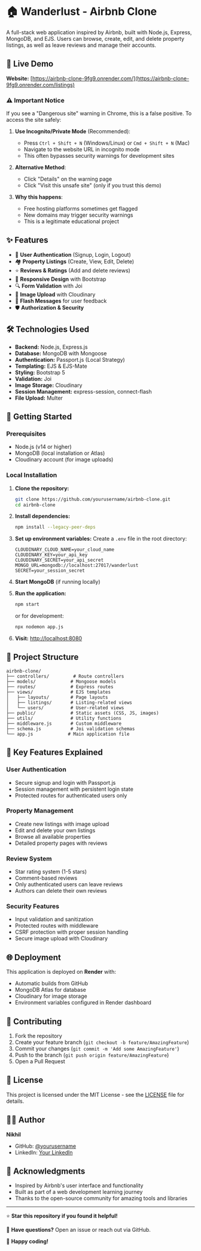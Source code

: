 # 🏠 Wanderlust - Airbnb Clone

A full-stack web application inspired by Airbnb, built with Node.js, Express, MongoDB, and EJS. Users can browse, create, edit, and delete property listings, as well as leave reviews and manage their accounts.

## 🌟 Live Demo

**Website:** [https://airbnb-clone-9fg9.onrender.com/](https://airbnb-clone-9fg9.onrender.com/listings)

### ⚠️ **Important Notice**
If you see a "Dangerous site" warning in Chrome, this is a false positive. To access the site safely:

1. **Use Incognito/Private Mode** (Recommended):
   - Press `Ctrl + Shift + N` (Windows/Linux) or `Cmd + Shift + N` (Mac)
   - Navigate to the website URL in incognito mode
   - This often bypasses security warnings for development sites

2. **Alternative Method**:
   - Click "Details" on the warning page
   - Click "Visit this unsafe site" (only if you trust this demo)

3. **Why this happens**:
   - Free hosting platforms sometimes get flagged
   - New domains may trigger security warnings
   - This is a legitimate educational project

## ✨ Features

- 🔐 **User Authentication** (Signup, Login, Logout)
- 🏘️ **Property Listings** (Create, View, Edit, Delete)
- ⭐ **Reviews & Ratings** (Add and delete reviews)
- 📱 **Responsive Design** with Bootstrap
- 🔍 **Form Validation** with Joi
- 📸 **Image Upload** with Cloudinary
- 💬 **Flash Messages** for user feedback
- 🛡️ **Authorization & Security**

## 🛠️ Technologies Used

- **Backend:** Node.js, Express.js
- **Database:** MongoDB with Mongoose
- **Authentication:** Passport.js (Local Strategy)
- **Templating:** EJS & EJS-Mate
- **Styling:** Bootstrap 5
- **Validation:** Joi
- **Image Storage:** Cloudinary
- **Session Management:** express-session, connect-flash
- **File Upload:** Multer

## 🚀 Getting Started

### Prerequisites

- Node.js (v14 or higher)
- MongoDB (local installation or Atlas)
- Cloudinary account (for image uploads)

### Local Installation

1. **Clone the repository:**
   ```bash
   git clone https://github.com/yourusername/airbnb-clone.git
   cd airbnb-clone
   ```

2. **Install dependencies:**
   ```bash
   npm install --legacy-peer-deps
   ```

3. **Set up environment variables:**
   Create a `.env` file in the root directory:
   ```env
   CLOUDINARY_CLOUD_NAME=your_cloud_name
   CLOUDINARY_KEY=your_api_key
   CLOUDINARY_SECRET=your_api_secret
   MONGO_URL=mongodb://localhost:27017/wanderlust
   SECRET=your_session_secret
   ```

4. **Start MongoDB** (if running locally)

5. **Run the application:**
   ```bash
   npm start
   ```
   or for development:
   ```bash
   npx nodemon app.js
   ```

6. **Visit:** [http://localhost:8080](http://localhost:8080)

## 📁 Project Structure

```
airbnb-clone/
├── controllers/         # Route controllers
├── models/             # Mongoose models
├── routes/             # Express routes
├── views/              # EJS templates
│   ├── layouts/        # Page layouts
│   ├── listings/       # Listing-related views
│   └── users/          # User-related views
├── public/             # Static assets (CSS, JS, images)
├── utils/              # Utility functions
├── middleware.js       # Custom middleware
├── schema.js           # Joi validation schemas
└── app.js             # Main application file
```

## 🎯 Key Features Explained

### User Authentication
- Secure signup and login with Passport.js
- Session management with persistent login state
- Protected routes for authenticated users only

### Property Management
- Create new listings with image upload
- Edit and delete your own listings
- Browse all available properties
- Detailed property pages with reviews

### Review System
- Star rating system (1-5 stars)
- Comment-based reviews
- Only authenticated users can leave reviews
- Authors can delete their own reviews

### Security Features
- Input validation and sanitization
- Protected routes with middleware
- CSRF protection with proper session handling
- Secure image upload with Cloudinary

## 🌐 Deployment

This application is deployed on **Render** with:
- Automatic builds from GitHub
- MongoDB Atlas for database
- Cloudinary for image storage
- Environment variables configured in Render dashboard

## 🤝 Contributing

1. Fork the repository
2. Create your feature branch (`git checkout -b feature/AmazingFeature`)
3. Commit your changes (`git commit -m 'Add some AmazingFeature'`)
4. Push to the branch (`git push origin feature/AmazingFeature`)
5. Open a Pull Request

## 📝 License

This project is licensed under the MIT License - see the [LICENSE](LICENSE) file for details.

## 👨‍💻 Author

**Nikhil**
- GitHub: [@yourusername](https://github.com/nikhi1503)
- LinkedIn: [Your LinkedIn](https://linkedin.com/in/nikhi1503)

## 🙏 Acknowledgments

- Inspired by Airbnb's user interface and functionality
- Built as part of a web development learning journey
- Thanks to the open-source community for amazing tools and libraries

---

⭐ **Star this repository if you found it helpful!**

📧 **Have questions?** Open an issue or reach out via GitHub.

🚀 **Happy coding!**
